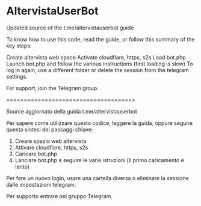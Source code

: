 # AltervistaUserBot

Updated source of the t.me/altervistauserbot guide

To know how to use this code, read the guide, or follow this summary of the key steps:

Create altervista web space
Activate cloudflare, https, s2s
Load bot.php
Launch bot.php and follow the various instructions (first loading is slow)
To log in again, use a different folder or delete the session from the telegram settings.

For support, join the Telegram group.

=====================================

Source aggiornato della guida t.me/altervistauserbot


Per sapere come utilizzare questo codice, leggere la guida, oppure seguire questa sintesi dei passaggi chiave:

1. Creare spazio web altervista
2. Attivare cloudflare, https, s2s
3. Caricare bot.php
4. Lanciare bot.php e seguire le varie istruzioni (il primo caricamento è lento)

Per fare un nuovo login, usare una cartella diversa o eliminare la sessione dalle impostazioni telegram.  

Per supporto entrare nel gruppo Telegram.
